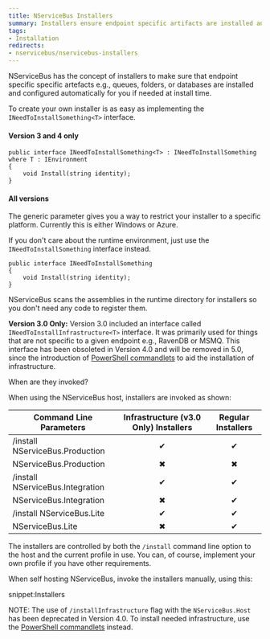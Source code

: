 ```yaml
---
title: NServiceBus Installers
summary: Installers ensure endpoint specific artifacts are installed and configured automatically.
tags:
- Installation
redirects:
- nservicebus/nservicebus-installers
---
```


NServiceBus has the concept of installers to make sure that endpoint specific specific artefacts e.g., queues, folders, or databases are installed and configured automatically for you if needed at install time.

To create your own installer is as easy as implementing the `INeedToInstallSomething<T>` interface. 

#### Version 3 and 4 only

    public interface INeedToInstallSomething<T> : INeedToInstallSomething where T : IEnvironment
    {
        void Install(string identity);
    }


#### All versions

The generic parameter gives you a way to restrict your installer to a specific platform. Currently this is either Windows or Azure.

If you don't care about the runtime environment, just use the `INeedToInstallSomething` interface instead.

    public interface INeedToInstallSomething
    {
        void Install(string identity);
    }

NServiceBus scans the assemblies in the runtime directory for installers so you don't need any code to register them.

**Version 3.0 Only:** Version 3.0 included an interface called `INeedToInstallInfrastructure<T>` interface. It was primarily used for things that are not specific to a given endpoint e.g., RavenDB or MSMQ. This interface has been obsoleted in Version 4.0 and will be removed in 5.0, since the introduction of [PowerShell commandlets](management-using-powershell.md) to aid the installation of infrastructure.

When are they invoked?

When using the NServiceBus host, installers are invoked as shown:

| Command Line Parameters          | Infrastructure (v3.0 Only) Installers | Regular Installers
|----------------------------------|:-------------------------------------:|:------------------: 
| /install NServiceBus.Production  | &#10004;                              | &#10004;
| NServiceBus.Production           | &#10006;                              | &#10006;
| /install NServiceBus.Integration | &#10004;                              | &#10004;
|  NServiceBus.Integration         | &#10006;                              | &#10004;
| /install NServiceBus.Lite        | &#10004;                              | &#10004;
| NServiceBus.Lite                 | &#10006;                              | &#10004;

The installers are controlled by both the `/install` command line option to the host and the current profile in use. You can, of course, implement your own profile if you have other requirements.

When self hosting NServiceBus, invoke the installers manually, using this:

snippet:Installers

NOTE: The use of `/installInfrastructure` flag with the `NServiceBus.Host` has been deprecated in Version 4.0. To install needed infrastructure, use the [PowerShell commandlets](management-using-powershell.md) instead.

